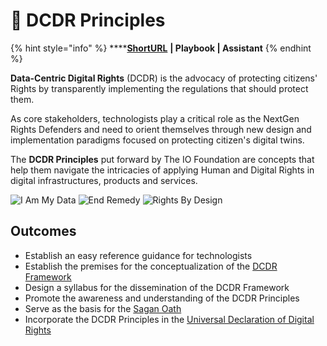 # 🎯 DCDR Principles

{% hint style="info" %}
****[**ShortURL**](https://tiof.click/DCDRPrinciples) **| Playbook | Assistant**
{% endhint %}

**Data-Centric Digital Rights** (DCDR) is the advocacy of protecting citizens' Rights by transparently implementing the regulations that should protect them.

As core stakeholders, technologists play a critical role as the NextGen Rights Defenders and need to orient themselves through new design and implementation paradigms focused on protecting citizen's digital twins.&#x20;

The **DCDR Principles** put forward by The IO Foundation are concepts that help them navigate the intricacies of applying Human and Digital Rights in digital infrastructures, products and services.

![I Am My Data](<../../.gitbook/assets/\[TIOF] Comms \[P] Principles PI Padded NT xXX v1.0.svg>) ![End Remedy](<../../.gitbook/assets/\[TIOF] Comms \[P] Principles PII Padded NT XXX v1.0.svg>) ![Rights By Design](<../../.gitbook/assets/\[TIOF] Comms \[P] Principles PIII Padded NT XXX v1.0.svg>)

## Outcomes

* Establish an easy reference guidance for technologists
* Establish the premises for the conceptualization of the [DCDR Framework](https://tiof.click/DCDRFramework)
* Design a syllabus for the dissemination of the DCDR Framework
* Promote the awareness and understanding of the DCDR Principles
* Serve as the basis for the [Sagan Oath](https://tiof.click/DCDRSaganOath)
* Incorporate the DCDR Principles in the [Universal Declaration of Digital Rights](https://tiof.click/UDDRDocs)
